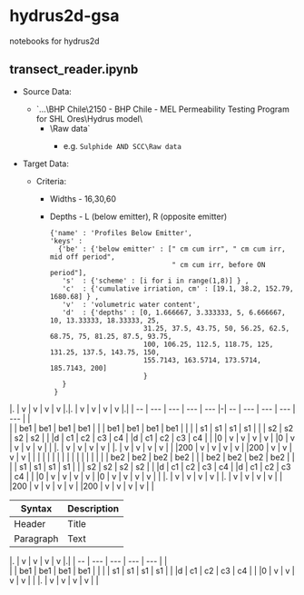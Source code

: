 # hydrus2d-gsa
notebooks for hydrus2d

## transect_reader.ipynb
* Source Data: 
  * `...\BHP Chile\2150 - BHP Chile - MEL Permeability Testing Program for SHL Ores\Hydrus model\
    * <sample name>\Raw data\`
      * e.g.  `Sulphide AND SCC\Raw data`
      
* Target Data: 
  * Criteria: 
    * Widths - 16,30,60
        
 
    * Depths - L (below emitter), R (opposite emitter)
        ```
        {'name' : 'Profiles Below Emitter', 
        'keys' : 
          {'be' : {'below emitter' : [" cm cum irr", " cm cum irr, mid off period", 
                                      " cm cum irr, before ON period"], 
           's'  : {'scheme' : [i for i in range(1,8)] } ,
           'c'  : {'cumulative irriation, cm' : [19.1, 38.2, 152.79, 1680.68] } ,
           'v'  : 'volumetric water content',
           'd'  : {'depths' : [0, 1.666667, 3.333333, 5, 6.666667, 10, 13.33333, 18.33333, 25,
                               31.25, 37.5, 43.75, 50, 56.25, 62.5, 68.75, 75, 81.25, 87.5, 93.75, 
                               100, 106.25, 112.5, 118.75, 125, 131.25, 137.5, 143.75, 150, 
                               155.7143, 163.5714, 173.5714, 185.7143, 200]
                               }
           }
         }
         ``` 
|.   | v   | v   | v   | v   |.|.   | v   | v   | v   | v   |.|
| -- | --- | --- | --- | --- |-| -- | --- | --- | --- | --- | |           
|    | be1 | be1 | be1 | be1 | |    | be1 | be1 | be1 | be1 | |
|    | s1  | s1  | s1  | s1  | |    | s2  | s2  | s2  | s2  | |
|d   | c1  | c2  | c3  | c4  | |d   | c1  | c2  | c3  | c4  | |
|0   | v   | v   | v   | v   | |0   | v   | v   | v   | v   | |
|.   | v   | v   | v   | v   | |.   | v   | v   | v   | v   | |
|200 | v   | v   | v   | v   | |200 | v   | v   | v   | v   | |
|    |     |     |     |     | |    |     |     |     |     | |
|    | be2 | be2 | be2 | be2 | |    | be2 | be2 | be2 | be2 | |
|    | s1  | s1  | s1  | s1  | |    | s2  | s2  | s2  | s2  | |
|d   | c1  | c2  | c3  | c4  | |d   | c1  | c2  | c3  | c4  | |
|0   | v   | v   | v   | v   | |0   | v   | v   | v   | v   | |
|.   | v   | v   | v   | v   | |.   | v   | v   | v   | v   | |
|200 | v   | v   | v   | v   | |200 | v   | v   | v   | v   | |

 
| Syntax      | Description |
| ----------- | ----------- |
| Header      | Title       |
| Paragraph   | Text        |
 
|.   | v   | v   | v   | v   |.|
| -- | --- | --- | --- | --- | |     
|    | be1 | be1 | be1 | be1 | |
|    | s1  | s1  | s1  | s1  | |
|d   | c1  | c2  | c3  | c4  | |
|0   | v   | v   | v   | v   | |
|.   | v   | v   | v   | v   | |
